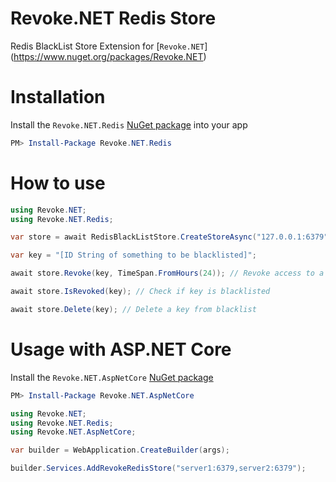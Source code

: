 # Revoke.NET Redis Store
Redis BlackList Store Extension for [`Revoke.NET`] (https://www.nuget.org/packages/Revoke.NET)

# Installation
Install the `Revoke.NET.Redis` [NuGet package](https://www.nuget.org/packages/Revoke.NET.Redis) into your app
```powershell
PM> Install-Package Revoke.NET.Redis
```

# How to use
```csharp
using Revoke.NET;
using Revoke.NET.Redis;

var store = await RedisBlackListStore.CreateStoreAsync("127.0.0.1:6379");

var key = "[ID String of something to be blacklisted]";

await store.Revoke(key, TimeSpan.FromHours(24)); // Revoke access to a key for 24 hours

await store.IsRevoked(key); // Check if key is blacklisted

await store.Delete(key); // Delete a key from blacklist
```

# Usage with ASP.NET Core
Install the `Revoke.NET.AspNetCore` [NuGet package](https://www.nuget.org/packages/Revoke.NET.AspNetCore)
```powershell
PM> Install-Package Revoke.NET.AspNetCore
```

```csharp
using Revoke.NET;
using Revoke.NET.Redis;
using Revoke.NET.AspNetCore;

var builder = WebApplication.CreateBuilder(args);

builder.Services.AddRevokeRedisStore("server1:6379,server2:6379");
```